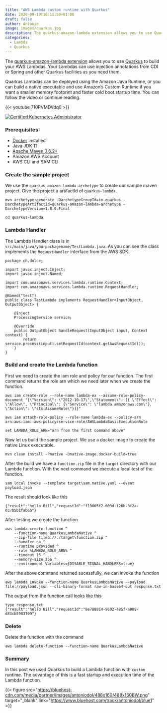 ```yaml
---
title: "AWS Lambda custom runtime with Quarkus"
date: 2020-09-19T16:11:59+01:00
draft: false
author: Antonio
image: images/quarkus.jpg
description: The quarkus-amazon-lambda extension allows you to use Quarkus to build your AWS Lambdas.
categories: 
  - Lambda
  - Quarkus
---
```


The [quarkus-amazon-lambda extension](https://quarkus.io/guides/amazon-lambda) allows you to use [Quarkus](https://quarkus.io) to build your AWS Lambdas. Your Lambdas can use injection annotations from CDI or Spring and other Quarkus facilities as you need them.

Quarkus Lambdas can be deployed using the Amazon Java Runtime, or you can build a native executable and use Amazon’s Custom Runtime if you want a smaller memory footprint and faster cold boot startup time.  You can follow the video or continue reading.

{{< youtube 710PVMDVdq0 >}}

[![Certified Kubernetes Administrator](https://static.shareasale.com/image/43514/Certified_Kubernetes_Administrator.jpg)](https://shareasale.com/r.cfm?b=1543562&amp;u=2310472&amp;m=43514&amp;urllink=&amp;afftrack=)

### Prerequisites
* [Docker](https://docs.docker.com/get-docker/) installed
* Java JDK 11
* [Apache Maven 3.6.2+](http://maven.apache.org/)
* Amazon AWS Account
* AWS CLI and SAM CLI

### Create the sample project
We use the `quarkus-amazon-lambda-archetype` to create our sample maven project. Give the project a artifactId of `quarkus-lambda`.

    mvn archetype:generate -DarchetypeGroupId=io.quarkus -DarchetypeArtifactId=quarkus-amazon-lambda-archetype -DarchetypeVersion=1.8.0.Final

    cd quarkus-lambda


### Lambda Handler
The Lambda Handler class is in `src/main/java/yourpackagename/TestLambda.java`. As you can see the class implements the `RequestHandler` interface from the AWS SDK.

    package ch.dulce;

    import javax.inject.Inject;
    import javax.inject.Named;

    import com.amazonaws.services.lambda.runtime.Context;
    import com.amazonaws.services.lambda.runtime.RequestHandler;

    @Named("test")
    public class TestLambda implements RequestHandler<InputObject, OutputObject> {

        @Inject
        ProcessingService service;

        @Override
        public OutputObject handleRequest(InputObject input, Context context) {
            return service.process(input).setRequestId(context.getAwsRequestId());
        }
    }

### Build and create the Lambda function
First we need to create the iam role and policy for our function. The first command returns the role arn which we need later when we create the function.

    aws iam create-role --role-name lambda-ex --assume-role-policy-document "{\"Version\": \"2012-10-17\",\"Statement\": [{ \"Effect\": \"Allow\", \"Principal\": {\"Service\": \"lambda.amazonaws.com\"}, \"Action\": \"sts:AssumeRole\"}]}"
    
    aws iam attach-role-policy --role-name lambda-ex --policy-arn arn:aws:iam::aws:policy/service-role/AWSLambdaBasicExecutionRole

    set LAMBDA_ROLE_ARN="arn from the first command above"

Now let us build the sample project. We use a docker image to create the native Linux executable.

    mvn clean install -Pnative -Dnative-image.docker-build=true

After the build we have a `function.zip` file in the `target` directory with our Lambda function. With the next command we execute a local test of the function.

    sam local invoke --template target\sam.native.yaml --event payload.json 

The result should look like this

    {"result":"hello Bill","requestId":"f19005f2-603d-126b-3f2a-037b5b1fab6a"}

After testing we create the function

    aws lambda create-function ^
        --function-name QuarkusLambdaNative ^
        --zip-file fileb://./target\function.zip ^
        --handler na ^
        --runtime provided ^
        --role %LAMBDA_ROLE_ARN% ^
        --timeout 15 ^
        --memory-size 256 ^
        --environment Variables={DISABLE_SIGNAL_HANDLERS=true}

After the above command returned sucessfully, we can invoke the function

    aws lambda invoke --function-name QuarkusLambdaNative --payload file://payload.json --cli-binary-format raw-in-base64-out response.txt

The output from the function call looks like this

    type response.txt
    {"result":"hello Bill","requestId":"8e788814-9602-485f-a088-d83cb5983709"}

### Delete
Delete the function with the command

    aws lambda delete-function --function-name QuarkusLambdaNative

### Summary
In this post we used Quarkus to build a Lambda function with `custom` runtime. The advantage of this is a fast startup and execution time of the Lambda function.

{{< figure src="https://bluehost-cdn.com/media/partner/images/antoniodol/488x160/488x160BW.png" target="_blank" link="https://www.bluehost.com/track/antoniodol/blue1" >}}
